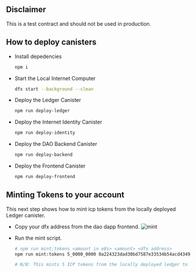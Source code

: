 

## Disclaimer

This is a test contract and should not be used in production.


## How to deploy canisters
- Install depedencies
    ```bash
   npm i
    ```

- Start the Local Internet Computer

    ```bash
    dfx start --background --clean
    ```

- Deploy the Ledger Canister

    ```bash
    npm run deploy-ledger
    ```

- Deploy the Internet Identity Canister

    ```bash
    npm run deploy-identity
    ```

- Deploy the DAO Backend Canister

    ```bash
	npm run deploy-backend

    ```

- Deploy the Frontend Canister

    ```bash
    npm run deploy-frontend
    ```

## Minting Tokens to your account

This next step shows how to mint icp tokens from the locally deployed Ledger canister.

- Copy your dfx address from the dao dapp frontend.
    ![mint]()
- Run the mint script.

    ```bash
    # npm run mint:tokens <amount in e8s> <amount> <dfx address>
   npm run mint:tokens 5_0000_0000 0a224323dad30bd7587e33534b54acd43496ff4b0318c4f89edaaa3d50ea7b07
    
    # N/B: This mints 5 ICP tokens from the locally deployed ledger to the address.
    ```
